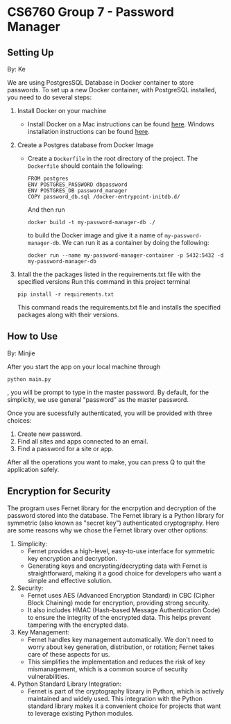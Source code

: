 # CS6760 Group 7 - Password Manager

## Setting Up
By: Ke

We are using PostgresSQL Database in Docker container to store passwords. 
To set up a new Docker container, with PostgreSQL installed, you need to do several steps:

1. Install Docker on your machine
   - Install Docker on a Mac instructions can be found [here](https://docs.docker.com/desktop/install/mac-install/). Windows installation instructions can be found [here](https://docs.docker.com/desktop/install/windows-install/).

2. Create a Postgres database from Docker Image
   - Create a `Dockerfile` in the root directory of the project. The `Dockerfile` should contain the following:
     ```
     FROM postgres
     ENV POSTGRES_PASSWORD dbpassword
     ENV POSTGRES_DB password_manager
     COPY password_db.sql /docker-entrypoint-initdb.d/
     ```
     And then run 
     ```
     docker build -t my-password-manager-db ./
     ``` 
     to build the Docker image and give it a name of `my-password-manager-db`.
     We can run it as a container by doing the following:
      ```
      docker run --name my-password-manager-container -p 5432:5432 -d my-password-manager-db
      ```

3. Intall the the packages listed in the requirements.txt file with the specified versions
   Run this command in this project terminal
      ```
      pip install -r requirements.txt
      ```
   This command reads the requirements.txt file and installs the specified packages along with their versions.


## How to Use
By: Minjie

After you start the app on your local machine through 
   ```
   python main.py
   ```
   , you will be prompt to type in the master password. By default, for the simplicity, we use general "password" as the master password.

Once you are sucessfully authenticated, you will be provided with three choices:
   1. Create new password.
   2. Find all sites and apps connected to an email.
   3. Find a password for a site or app.

After all the operations you want to make, you can press Q to quit the application safely.


## Encryption for Security
The program uses Fernet library for the encrpytion and decryption of the password stored into the database. The Fernet library is a Python library for symmetric (also known as "secret key") authenticated cryptography. Here are some reasons why we chose the Fernet library over other options:

1. Simplicity:
   - Fernet provides a high-level, easy-to-use interface for symmetric key encryption and decryption.
   - Generating keys and encrypting/decrypting data with Fernet is straightforward, making it a good choice for developers who want a simple and effective solution.
2. Security:
   - Fernet uses AES (Advanced Encryption Standard) in CBC (Cipher Block Chaining) mode for encryption, providing strong security.
   - It also includes HMAC (Hash-based Message Authentication Code) to ensure the integrity of the encrypted data. This helps prevent tampering with the encrypted data.
3. Key Management:
   - Fernet handles key management automatically. We don't need to worry about key generation, distribution, or rotation; Fernet takes care of these aspects for us.
   - This simplifies the implementation and reduces the risk of key mismanagement, which is a common source of security vulnerabilities.
4. Python Standard Library Integration:
   - Fernet is part of the cryptography library in Python, which is actively maintained and widely used. This integration with the Python standard library makes it a convenient choice for projects that want to leverage existing Python modules.
